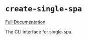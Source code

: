 # `create-single-spa`

[Full Documentation](https://single-spa.js.org/docs/create-single-spa)

The CLI interface for single-spa.
